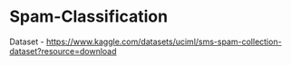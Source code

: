 # Spam-Classification

Dataset - https://www.kaggle.com/datasets/uciml/sms-spam-collection-dataset?resource=download
